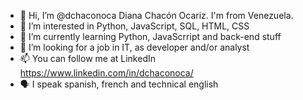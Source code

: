 - 👋 Hi, I’m @dchaconoca Diana Chacón Ocariz. I'm from Venezuela.
- 👀 I’m interested in Python, JavaScript, SQL, HTML, CSS
- 🌱 I’m currently learning Python, JavaScrript and back-end stuff
- 💞️ I’m looking for a job in IT, as developer and/or analyst
- 📫 You can follow me at LinkedIn https://www.linkedin.com/in/dchaconoca/
- 🗣 I speak spanish, french and technical english

